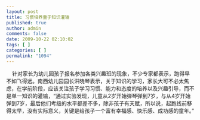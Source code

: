 ```yaml
---
layout: post
title: 习惯培养重于知识灌输
published: true
author: admin
comments: false
date: 2009-10-22 02:10:02
tags: [ ]
categories: [ ]
permalink: "1094"
---
```

&nbsp;&nbsp;&nbsp;&nbsp;针对家长为幼儿园孩子报名参加各类兴趣班的现象，不少专家都表示，跑得早不如飞得远。南西幼儿园园长洪晓琴表示，关于知识的学习，家长大可不必太焦虑，在学前阶段，应该关注孩子学习习惯、能力和态度的培养以及兴趣引导，而不是单一知识的灌输，“通过实验发现，儿童从2岁开始弹琴弹到7岁，与从4岁开始弹到7岁，最后他们考级的水平都差不多，除非孩子有天赋，所以说，起跑线前移得太早，没有实际意义，关键是给孩子一个富有幸福感、快乐感、成功感的童年。”